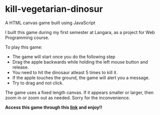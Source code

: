 # kill-vegetarian-dinosur
A HTML canvas game built using JavaScript

I built this game during my first semester at Langara, as a project for Web Programming course.

To play this game:<br/>
<ul>
  <li>The game will start once you do the following step</li>
  <li>Drag the apple backwards while holding the left mouse button and release.</li>
  <li>You need to hit the dinosaur atleast 5 times to kill it.</li>
  <li>If the apple touches the ground, the game will alert you a message.</li>
  <li>Try to drag and not click.</li>
 </ul>
  
The game uses a fixed length canvas. If it appears smaller or larger, then zoom in or zoom out as needed. Sorry for the inconvenience.

<b>Access this game through this <a href='http://mylinux.langara.bc.ca/~j22/webprogramming-project/'>link</a> and enjoy!!</b>
